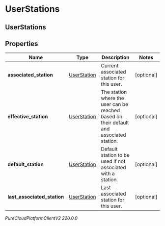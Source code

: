 # UserStations

## UserStations

## Properties

|Name | Type | Description | Notes|
|------------ | ------------- | ------------- | -------------|
| **associated_station** | [UserStation](UserStation) | Current associated station for this user. | [optional] |
| **effective_station** | [UserStation](UserStation) | The station where the user can be reached based on their default and associated station. | [optional] |
| **default_station** | [UserStation](UserStation) | Default station to be used if not associated with a station. | [optional] |
| **last_associated_station** | [UserStation](UserStation) | Last associated station for this user. | [optional] |



_PureCloudPlatformClientV2 220.0.0_

